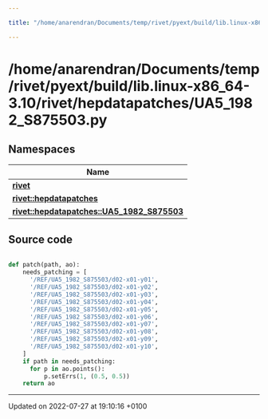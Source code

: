 ```yaml
---

title: "/home/anarendran/Documents/temp/rivet/pyext/build/lib.linux-x86_64-3.10/rivet/hepdatapatches/UA5_1982_S875503.py"

---
```


# /home/anarendran/Documents/temp/rivet/pyext/build/lib.linux-x86_64-3.10/rivet/hepdatapatches/UA5_1982_S875503.py



## Namespaces

| Name           |
| -------------- |
| **[rivet](http://example.org/namespaces/namespacerivet/)**  |
| **[rivet::hepdatapatches](http://example.org/namespaces/namespacerivet_1_1hepdatapatches/)**  |
| **[rivet::hepdatapatches::UA5_1982_S875503](http://example.org/namespaces/namespacerivet_1_1hepdatapatches_1_1ua5__1982__s875503/)**  |




## Source code

```python

def patch(path, ao):
    needs_patching = [ 
      '/REF/UA5_1982_S875503/d02-x01-y01',
      '/REF/UA5_1982_S875503/d02-x01-y02',
      '/REF/UA5_1982_S875503/d02-x01-y03',
      '/REF/UA5_1982_S875503/d02-x01-y04',
      '/REF/UA5_1982_S875503/d02-x01-y05',
      '/REF/UA5_1982_S875503/d02-x01-y06',
      '/REF/UA5_1982_S875503/d02-x01-y07',
      '/REF/UA5_1982_S875503/d02-x01-y08',
      '/REF/UA5_1982_S875503/d02-x01-y09',
      '/REF/UA5_1982_S875503/d02-x01-y10',
    ]
    if path in needs_patching:
      for p in ao.points():
          p.setErrs(1, (0.5, 0.5))
    return ao
```


-------------------------------

Updated on 2022-07-27 at 19:10:16 +0100
